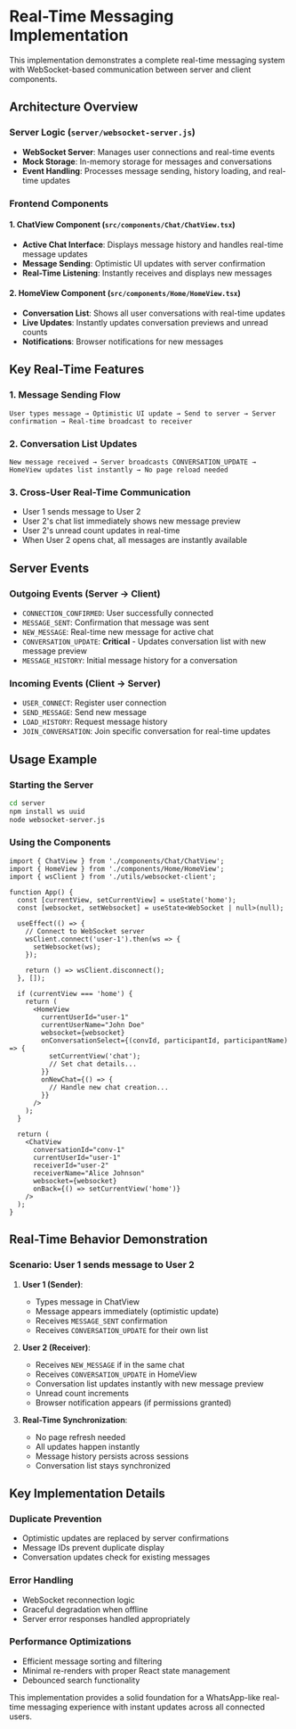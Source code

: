 # Real-Time Messaging Implementation

This implementation demonstrates a complete real-time messaging system with WebSocket-based communication between server and client components.

## Architecture Overview

### Server Logic (`server/websocket-server.js`)
- **WebSocket Server**: Manages user connections and real-time events
- **Mock Storage**: In-memory storage for messages and conversations
- **Event Handling**: Processes message sending, history loading, and real-time updates

### Frontend Components

#### 1. ChatView Component (`src/components/Chat/ChatView.tsx`)
- **Active Chat Interface**: Displays message history and handles real-time message updates
- **Message Sending**: Optimistic UI updates with server confirmation
- **Real-Time Listening**: Instantly receives and displays new messages

#### 2. HomeView Component (`src/components/Home/HomeView.tsx`)
- **Conversation List**: Shows all user conversations with real-time updates
- **Live Updates**: Instantly updates conversation previews and unread counts
- **Notifications**: Browser notifications for new messages

## Key Real-Time Features

### 1. Message Sending Flow
```
User types message → Optimistic UI update → Send to server → Server confirmation → Real-time broadcast to receiver
```

### 2. Conversation List Updates
```
New message received → Server broadcasts CONVERSATION_UPDATE → HomeView updates list instantly → No page reload needed
```

### 3. Cross-User Real-Time Communication
- User 1 sends message to User 2
- User 2's chat list immediately shows new message preview
- User 2's unread count updates in real-time
- When User 2 opens chat, all messages are instantly available

## Server Events

### Outgoing Events (Server → Client)
- `CONNECTION_CONFIRMED`: User successfully connected
- `MESSAGE_SENT`: Confirmation that message was sent
- `NEW_MESSAGE`: Real-time new message for active chat
- `CONVERSATION_UPDATE`: **Critical** - Updates conversation list with new message preview
- `MESSAGE_HISTORY`: Initial message history for a conversation

### Incoming Events (Client → Server)
- `USER_CONNECT`: Register user connection
- `SEND_MESSAGE`: Send new message
- `LOAD_HISTORY`: Request message history
- `JOIN_CONVERSATION`: Join specific conversation for real-time updates

## Usage Example

### Starting the Server
```bash
cd server
npm install ws uuid
node websocket-server.js
```

### Using the Components
```tsx
import { ChatView } from './components/Chat/ChatView';
import { HomeView } from './components/Home/HomeView';
import { wsClient } from './utils/websocket-client';

function App() {
  const [currentView, setCurrentView] = useState('home');
  const [websocket, setWebsocket] = useState<WebSocket | null>(null);
  
  useEffect(() => {
    // Connect to WebSocket server
    wsClient.connect('user-1').then(ws => {
      setWebsocket(ws);
    });
    
    return () => wsClient.disconnect();
  }, []);

  if (currentView === 'home') {
    return (
      <HomeView
        currentUserId="user-1"
        currentUserName="John Doe"
        websocket={websocket}
        onConversationSelect={(convId, participantId, participantName) => {
          setCurrentView('chat');
          // Set chat details...
        }}
        onNewChat={() => {
          // Handle new chat creation...
        }}
      />
    );
  }

  return (
    <ChatView
      conversationId="conv-1"
      currentUserId="user-1"
      receiverId="user-2"
      receiverName="Alice Johnson"
      websocket={websocket}
      onBack={() => setCurrentView('home')}
    />
  );
}
```

## Real-Time Behavior Demonstration

### Scenario: User 1 sends message to User 2

1. **User 1 (Sender)**:
   - Types message in ChatView
   - Message appears immediately (optimistic update)
   - Receives `MESSAGE_SENT` confirmation
   - Receives `CONVERSATION_UPDATE` for their own list

2. **User 2 (Receiver)**:
   - Receives `NEW_MESSAGE` if in the same chat
   - Receives `CONVERSATION_UPDATE` in HomeView
   - Conversation list updates instantly with new message preview
   - Unread count increments
   - Browser notification appears (if permissions granted)

3. **Real-Time Synchronization**:
   - No page refresh needed
   - All updates happen instantly
   - Message history persists across sessions
   - Conversation list stays synchronized

## Key Implementation Details

### Duplicate Prevention
- Optimistic updates are replaced by server confirmations
- Message IDs prevent duplicate display
- Conversation updates check for existing messages

### Error Handling
- WebSocket reconnection logic
- Graceful degradation when offline
- Server error responses handled appropriately

### Performance Optimizations
- Efficient message sorting and filtering
- Minimal re-renders with proper React state management
- Debounced search functionality

This implementation provides a solid foundation for a WhatsApp-like real-time messaging experience with instant updates across all connected users.
